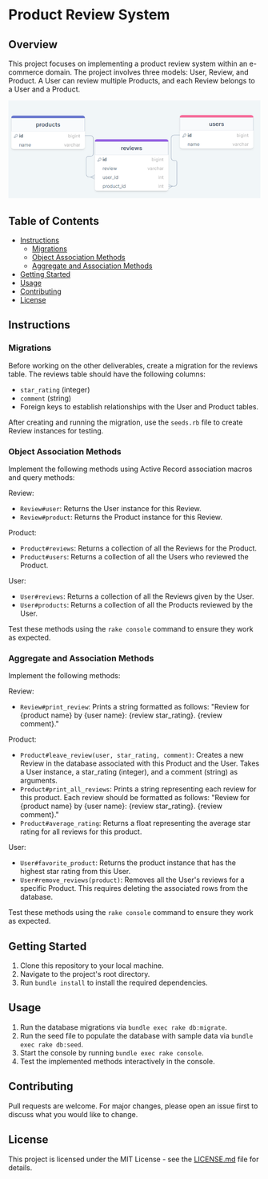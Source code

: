 # Product Review System

## Overview

This project focuses on implementing a product review system within an e-commerce domain. The project involves three models: User, Review, and Product. A User can review multiple Products, and each Review belongs to a User and a Product.

![Products Review Diagram](DB_Design.png)

## Table of Contents

- [Instructions](#instructions)
  - [Migrations](#migrations)
  - [Object Association Methods](#object-association-methods)
  - [Aggregate and Association Methods](#aggregate-and-association-methods)
- [Getting Started](#getting-started)
- [Usage](#usage)
- [Contributing](#contributing)
- [License](#license)

## Instructions

### Migrations

Before working on the other deliverables, create a migration for the reviews table. The reviews table should have the following columns:

- `star_rating` (integer)
- `comment` (string)
- Foreign keys to establish relationships with the User and Product tables.

After creating and running the migration, use the `seeds.rb` file to create Review instances for testing.

### Object Association Methods

Implement the following methods using Active Record association macros and query methods:

Review:

- `Review#user`: Returns the User instance for this Review.
- `Review#product`: Returns the Product instance for this Review.

Product:

- `Product#reviews`: Returns a collection of all the Reviews for the Product.
- `Product#users`: Returns a collection of all the Users who reviewed the Product.

User:

- `User#reviews`: Returns a collection of all the Reviews given by the User.
- `User#products`: Returns a collection of all the Products reviewed by the User.

Test these methods using the `rake console` command to ensure they work as expected.

### Aggregate and Association Methods

Implement the following methods:

Review:

- `Review#print_review`: Prints a string formatted as follows: "Review for {product name} by {user name}: {review star_rating}. {review comment}."

Product:

- `Product#leave_review(user, star_rating, comment)`: Creates a new Review in the database associated with this Product and the User. Takes a User instance, a star_rating (integer), and a comment (string) as arguments.
- `Product#print_all_reviews`: Prints a string representing each review for this product. Each review should be formatted as follows: "Review for {product name} by {user name}: {review star_rating}. {review comment}."
- `Product#average_rating`: Returns a float representing the average star rating for all reviews for this product.

User:

- `User#favorite_product`: Returns the product instance that has the highest star rating from this User.
- `User#remove_reviews(product)`: Removes all the User's reviews for a specific Product. This requires deleting the associated rows from the database.

Test these methods using the `rake console` command to ensure they work as expected.

## Getting Started

1. Clone this repository to your local machine.
2. Navigate to the project's root directory.
3. Run `bundle install` to install the required dependencies.

## Usage

1. Run the database migrations via `bundle exec rake db:migrate`.
2. Run the seed file to populate the database with sample data via `bundle exec rake db:seed`.
3. Start the console by running `bundle exec rake console`.
4. Test the implemented methods interactively in the console.

## Contributing

Pull requests are welcome. For major changes, please open an issue first to discuss what you would like to change.

## License

This project is licensed under the MIT License - see the [LICENSE.md](LICENSE.md) file for details.
